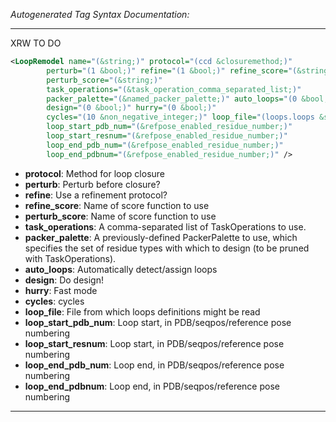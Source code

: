 <!-- THIS IS AN AUTOGENERATED FILE: Don't edit it directly, instead change the schema definition in the code itself. -->

_Autogenerated Tag Syntax Documentation:_

---
XRW TO DO

```xml
<LoopRemodel name="(&string;)" protocol="(ccd &closuremethod;)"
        perturb="(1 &bool;)" refine="(1 &bool;)" refine_score="(&string;)"
        perturb_score="(&string;)"
        task_operations="(&task_operation_comma_separated_list;)"
        packer_palette="(&named_packer_palette;)" auto_loops="(0 &bool;)"
        design="(0 &bool;)" hurry="(0 &bool;)"
        cycles="(10 &non_negative_integer;)" loop_file="(loops.loops &string;)"
        loop_start_pdb_num="(&refpose_enabled_residue_number;)"
        loop_start_resnum="(&refpose_enabled_residue_number;)"
        loop_end_pdb_num="(&refpose_enabled_residue_number;)"
        loop_end_pdbnum="(&refpose_enabled_residue_number;)" />
```

-   **protocol**: Method for loop closure
-   **perturb**: Perturb before closure?
-   **refine**: Use a refinement protocol?
-   **refine_score**: Name of score function to use
-   **perturb_score**: Name of score function to use
-   **task_operations**: A comma-separated list of TaskOperations to use.
-   **packer_palette**: A previously-defined PackerPalette to use, which specifies the set of residue types with which to design (to be pruned with TaskOperations).
-   **auto_loops**: Automatically detect/assign loops
-   **design**: Do design!
-   **hurry**: Fast mode
-   **cycles**: cycles
-   **loop_file**: File from which loops definitions might be read
-   **loop_start_pdb_num**: Loop start, in PDB/seqpos/reference pose numbering
-   **loop_start_resnum**: Loop start, in PDB/seqpos/reference pose numbering
-   **loop_end_pdb_num**: Loop end, in PDB/seqpos/reference pose numbering
-   **loop_end_pdbnum**: Loop end, in PDB/seqpos/reference pose numbering

---
